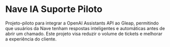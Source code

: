 # Nave IA Suporte Piloto

Projeto-piloto para integrar a OpenAI Assistants API ao Gleap, permitindo que usuários da Nave tenham respostas inteligentes e automáticas antes de abrir um chamado. Este projeto visa reduzir o volume de tickets e melhorar a experiência do cliente.